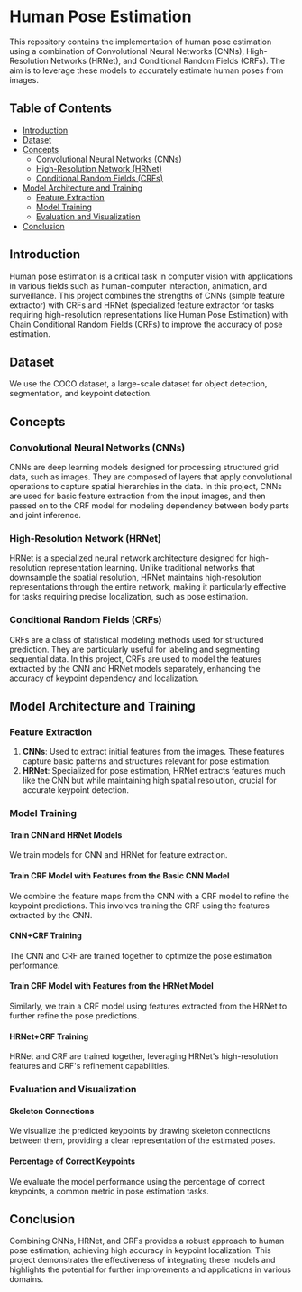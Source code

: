 # Human Pose Estimation

This repository contains the implementation of human pose estimation using a combination of Convolutional Neural Networks (CNNs), High-Resolution Networks (HRNet), and Conditional Random Fields (CRFs). The aim is to leverage these models to accurately estimate human poses from images.

## Table of Contents
- [Introduction](#introduction)
- [Dataset](#dataset)
- [Concepts](#concepts)
  - [Convolutional Neural Networks (CNNs)](#convolutional-neural-networks-cnns)
  - [High-Resolution Network (HRNet)](#high-resolution-network-hrnet)
  - [Conditional Random Fields (CRFs)](#conditional-random-fields-crfs)
- [Model Architecture and Training](#model-architecture-and-training)
  - [Feature Extraction](#feature-extraction)
  - [Model Training](#model-training)
  - [Evaluation and Visualization](#evaluation-and-visualization)
- [Conclusion](#conclusion)

## Introduction

Human pose estimation is a critical task in computer vision with applications in various fields such as human-computer interaction, animation, and surveillance. This project combines the strengths of CNNs (simple feature extractor) with CRFs and HRNet (specialized feature extractor for tasks requiring high-resolution representations like Human Pose Estimation) with Chain Conditional Random Fields (CRFs) to improve the accuracy of pose estimation.

## Dataset

We use the COCO dataset, a large-scale dataset for object detection, segmentation, and keypoint detection.

## Concepts

### Convolutional Neural Networks (CNNs)

CNNs are deep learning models designed for processing structured grid data, such as images. They are composed of layers that apply convolutional operations to capture spatial hierarchies in the data. In this project, CNNs are used for basic feature extraction from the input images, and then passed on to the CRF model for modeling dependency between body parts and joint inference.

### High-Resolution Network (HRNet)

HRNet is a specialized neural network architecture designed for high-resolution representation learning. Unlike traditional networks that downsample the spatial resolution, HRNet maintains high-resolution representations through the entire network, making it particularly effective for tasks requiring precise localization, such as pose estimation.

### Conditional Random Fields (CRFs)

CRFs are a class of statistical modeling methods used for structured prediction. They are particularly useful for labeling and segmenting sequential data. In this project, CRFs are used to model the features extracted by the CNN and HRNet models separately, enhancing the accuracy of keypoint dependency and localization.

## Model Architecture and Training

### Feature Extraction

1. **CNNs**: Used to extract initial features from the images. These features capture basic patterns and structures relevant for pose estimation.
2. **HRNet**: Specialized for pose estimation, HRNet extracts features much like the CNN but while maintaining high spatial resolution, crucial for accurate keypoint detection.

### Model Training

#### Train CNN and HRNet Models

We train models for CNN and HRNet for feature extraction.

#### Train CRF Model with Features from the Basic CNN Model

We combine the feature maps from the CNN with a CRF model to refine the keypoint predictions. This involves training the CRF using the features extracted by the CNN.

#### CNN+CRF Training

The CNN and CRF are trained together to optimize the pose estimation performance.

#### Train CRF Model with Features from the HRNet Model

Similarly, we train a CRF model using features extracted from the HRNet to further refine the pose predictions.

#### HRNet+CRF Training

HRNet and CRF are trained together, leveraging HRNet's high-resolution features and CRF's refinement capabilities.

### Evaluation and Visualization

#### Skeleton Connections

We visualize the predicted keypoints by drawing skeleton connections between them, providing a clear representation of the estimated poses.

#### Percentage of Correct Keypoints

We evaluate the model performance using the percentage of correct keypoints, a common metric in pose estimation tasks.

## Conclusion

Combining CNNs, HRNet, and CRFs provides a robust approach to human pose estimation, achieving high accuracy in keypoint localization. This project demonstrates the effectiveness of integrating these models and highlights the potential for further improvements and applications in various domains.
